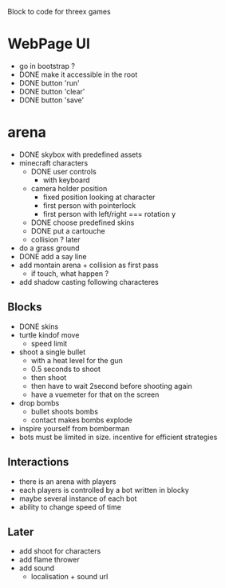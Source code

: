 Block to code for threex games

WebPage UI
==========
* go in bootstrap ?
* DONE make it accessible in the root 
* DONE button 'run'
* DONE button 'clear'
* DONE button 'save'


arena
=====
* DONE skybox with predefined assets
* minecraft characters
  * DONE user controls
    * with keyboard
  * camera holder position
    * fixed position looking at character
    * first person with pointerlock
    * first person with left/right === rotation y
  * DONE choose predefined skins
  * DONE put a cartouche
  * collision ? later
* do a grass ground
* DONE add a say line
* add montain arena + collision as first pass
  * if touch, what happen ?
* add shadow casting following characteres

## Blocks
* DONE skins
* turtle kindof move
  * speed limit
* shoot a single bullet
  * with a heat level for the gun
  * 0.5 seconds to shoot
  * then shoot
  * then have to wait 2second before shooting again
  * have a vuemeter for that on the screen
* drop bombs
  * bullet shoots bombs
  * contact makes bombs explode
* inspire yourself from bomberman
* bots must be limited in size. incentive for efficient strategies

## Interactions
* there is an arena with players
* each players is controlled by a bot written in blocky
* maybe several instance of each bot
* ability to change speed of time

## Later
* add shoot for characters
* add flame thrower
* add sound
  * localisation + sound url

